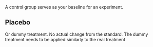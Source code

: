 A control group serves as your baseline for an experiment. 

## Placebo
Or dummy treatment. 
No actual change from the standard. 
The dummy treatment needs to be applied similarly to the real treatment
